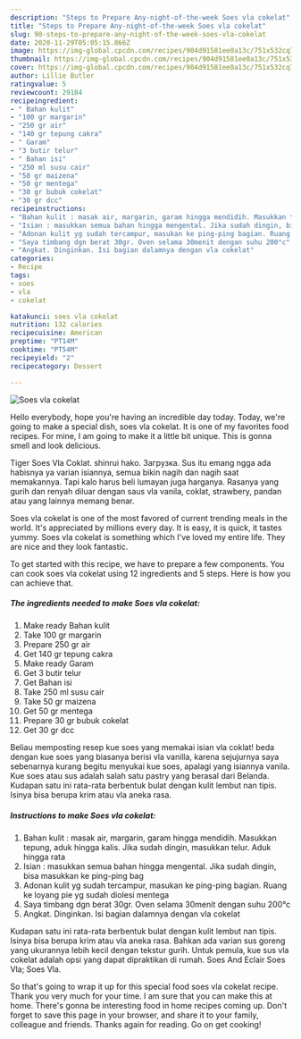 ```yaml
---
description: "Steps to Prepare Any-night-of-the-week Soes vla cokelat"
title: "Steps to Prepare Any-night-of-the-week Soes vla cokelat"
slug: 90-steps-to-prepare-any-night-of-the-week-soes-vla-cokelat
date: 2020-11-29T05:05:15.866Z
image: https://img-global.cpcdn.com/recipes/904d91581ee0a13c/751x532cq70/soes-vla-cokelat-foto-resep-utama.jpg
thumbnail: https://img-global.cpcdn.com/recipes/904d91581ee0a13c/751x532cq70/soes-vla-cokelat-foto-resep-utama.jpg
cover: https://img-global.cpcdn.com/recipes/904d91581ee0a13c/751x532cq70/soes-vla-cokelat-foto-resep-utama.jpg
author: Lillie Butler
ratingvalue: 5
reviewcount: 29184
recipeingredient:
- " Bahan kulit"
- "100 gr margarin"
- "250 gr air"
- "140 gr tepung cakra"
- " Garam"
- "3 butir telur"
- " Bahan isi"
- "250 ml susu cair"
- "50 gr maizena"
- "50 gr mentega"
- "30 gr bubuk cokelat"
- "30 gr dcc"
recipeinstructions:
- "Bahan kulit : masak air, margarin, garam hingga mendidih. Masukkan tepung, aduk hingga kalis. Jika sudah dingin, masukkan telur. Aduk hingga rata"
- "Isian : masukkan semua bahan hingga mengental. Jika sudah dingin, bisa masukkan ke ping-ping bag"
- "Adonan kulit yg sudah tercampur, masukan ke ping-ping bagian. Ruang ke loyang pie yg sudah diolesi mentega"
- "Saya timbang dgn berat 30gr. Oven selama 30menit dengan suhu 200°c"
- "Angkat. Dinginkan. Isi bagian dalamnya dengan vla cokelat"
categories:
- Recipe
tags:
- soes
- vla
- cokelat

katakunci: soes vla cokelat 
nutrition: 132 calories
recipecuisine: American
preptime: "PT14M"
cooktime: "PT54M"
recipeyield: "2"
recipecategory: Dessert

---
```



![Soes vla cokelat](https://img-global.cpcdn.com/recipes/904d91581ee0a13c/751x532cq70/soes-vla-cokelat-foto-resep-utama.jpg)

Hello everybody, hope you're having an incredible day today. Today, we're going to make a special dish, soes vla cokelat. It is one of my favorites food recipes. For mine, I am going to make it a little bit unique. This is gonna smell and look delicious.

Tiger Soes Vla Coklat. shinrui hako. Загрузка. Sus itu emang ngga ada habisnya ya varian isiannya, semua bikin nagih dan nagih saat memakannya. Tapi kalo harus beli lumayan juga harganya. Rasanya yang gurih dan renyah diluar dengan saus vla vanila, coklat, strawbery, pandan atau yang lainnya memang benar.

Soes vla cokelat is one of the most favored of current trending meals in the world. It's appreciated by millions every day. It is easy, it is quick, it tastes yummy. Soes vla cokelat is something which I've loved my entire life. They are nice and they look fantastic.


To get started with this recipe, we have to prepare a few components. You can cook soes vla cokelat using 12 ingredients and 5 steps. Here is how you can achieve that.

<!--inarticleads1-->

##### The ingredients needed to make Soes vla cokelat:

1. Make ready  Bahan kulit
1. Take 100 gr margarin
1. Prepare 250 gr air
1. Get 140 gr tepung cakra
1. Make ready  Garam
1. Get 3 butir telur
1. Get  Bahan isi
1. Take 250 ml susu cair
1. Take 50 gr maizena
1. Get 50 gr mentega
1. Prepare 30 gr bubuk cokelat
1. Get 30 gr dcc


Beliau memposting resep kue soes yang memakai isian vla coklat! beda dengan kue soes yang biasanya berisi vla vanilla, karena sejujurnya saya sebenarnya kurang begitu menyukai kue soes, apalagi yang isiannya vanila. Kue soes atau sus adalah salah satu pastry yang berasal dari Belanda. Kudapan satu ini rata-rata berbentuk bulat dengan kulit lembut nan tipis. Isinya bisa berupa krim atau vla aneka rasa. 

<!--inarticleads2-->

##### Instructions to make Soes vla cokelat:

1. Bahan kulit : masak air, margarin, garam hingga mendidih. Masukkan tepung, aduk hingga kalis. Jika sudah dingin, masukkan telur. Aduk hingga rata
1. Isian : masukkan semua bahan hingga mengental. Jika sudah dingin, bisa masukkan ke ping-ping bag
1. Adonan kulit yg sudah tercampur, masukan ke ping-ping bagian. Ruang ke loyang pie yg sudah diolesi mentega
1. Saya timbang dgn berat 30gr. Oven selama 30menit dengan suhu 200°c
1. Angkat. Dinginkan. Isi bagian dalamnya dengan vla cokelat


Kudapan satu ini rata-rata berbentuk bulat dengan kulit lembut nan tipis. Isinya bisa berupa krim atau vla aneka rasa. Bahkan ada varian sus goreng yang ukurannya lebih kecil dengan tekstur gurih. Untuk pemula, kue sus vla cokelat adalah opsi yang dapat dipraktikan di rumah. Soes And Eclair Soes Vla; Soes Vla. 

So that's going to wrap it up for this special food soes vla cokelat recipe. Thank you very much for your time. I am sure that you can make this at home. There's gonna be interesting food in home recipes coming up. Don't forget to save this page in your browser, and share it to your family, colleague and friends. Thanks again for reading. Go on get cooking!
